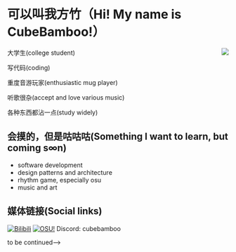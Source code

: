 # 可以叫我方竹（Hi! My name is CubeBamboo!）

<a href="https://github.com/anuraghazra/github-readme-stats">
  <img align="right" src="https://github-readme-stats.vercel.app/api/top-langs/?username=CubeBamboo&layout=compact&repo=github-readme-stats" />
</a>

大学生(college student)

写代码(coding)

重度音游玩家(enthusiastic mug player)

听歌很杂(accept and love various music)

各种东西都沾一点(study widely)

## 会摸的，但是咕咕咕(Something I want to learn, but coming s∞n)
- software development
- design patterns and architecture
- rhythm game, especially osu
- music and art

## 媒体链接(Social links)
[![Bilibili](https://img.shields.io/badge/-CubeBamboo-00a1d6?style=flat-square&logo=bilibili&logoColor=fff)](https://space.bilibili.com/34977477)
[![OSU!](https://img.shields.io/badge/-CubeBamboo-EF6DA7?style=flat-square&logo=osu&logoColor=white&labelColor=EF6DA7)](https://osu.ppy.sh/users/30920469)
Discord: cubebamboo

to be continued-->
